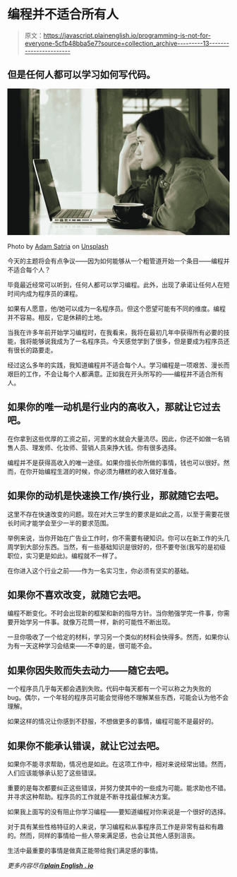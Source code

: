 # 编程并不适合所有人

> 原文：<https://javascript.plainenglish.io/programming-is-not-for-everyone-5cfb48bba5e7?source=collection_archive---------13----------------------->

## 但是任何人都可以学习如何写代码。

![](img/344c328da7a6ade75ec83dae22679ea6.png)

Photo by [Adam Satria](https://unsplash.com/@bukanadam?utm_source=medium&utm_medium=referral) on [Unsplash](https://unsplash.com?utm_source=medium&utm_medium=referral)

今天的主题将会有点争议——因为如何能够从一个粗管道开始一个条目——编程并不适合每个人？

毕竟最近经常可以听到，任何人都可以学习编程。此外，出现了承诺让任何人在短时间内成为程序员的课程。

如果有人愿意，他/她可以成为一名程序员。但这个愿望可能有不同的维度。编程并不容易。相反，它是休耕的土地。

当我在许多年前开始学习编程时，在我看来，我将在最初几年中获得所有必要的技能，我将能够说我成为了一名程序员。今天感觉学到了很多，但是要成为程序员还有很长的路要走。

经过这么多年的实践，我知道编程并不适合每个人。学习编程是一项艰苦、漫长而艰巨的工作，不会让每个人都满意。正如我在开头所写的——编程并不适合所有人。

## 如果你的唯一动机是行业内的高收入，那就让它过去吧。

在你拿到这些优厚的工资之前，河里的水就会大量流尽。因此，你还不如做一名销售人员、理发师、化妆师、营销人员来挣大钱。你有很多选择。

编程并不是获得高收入的唯一途径。如果你擅长你所做的事情，钱也可以很好。然而，在你开始编程生涯的时候，你必须为糟糕的收入做好准备。

## **如果你的动机是快速换工作/换行业，那就随它去吧。**

这里不存在快速改变的问题。现在对大三学生的要求是如此之高，以至于需要花很长时间才能学会至少一半的要求范围。

举例来说，当你开始在广告业工作时，你不需要有硬知识。你可以在新工作的头几周学到大部分东西。当然，有一些基础知识是很好的，但不要夸张(我写的是初级职位，实习更是如此)。编程就不一样了。

在你进入这个行业之前——作为一名实习生，你必须有坚实的基础。

## **如果你不喜欢改变，就随它去吧。**

编程不断变化。不时会出现新的框架和新的指导方针。当你勉强学完一件事，你需要开始学另一件事。就像万花筒一样，新的可能性不断出现。

一旦你吸收了一个给定的材料，学习另一个类似的材料会快得多。然而，如果你认为有一天这种学习会结束——不幸的是，很可能不会。

## 如果你因失败而失去动力——随它去吧。

一个程序员几乎每天都会遇到失败。代码中每天都有一个可以称之为失败的 bug。偶尔，一个年轻的程序员可能会觉得他不理解某些东西，可能会认为他不会理解。

如果这样的情况让你感到不舒服，不想做更多的事情，编程可能不是最好的。

## 如果你不能承认错误，就让它过去吧。

如果你不能寻求帮助，情况也是如此。在这项工作中，相对来说经常出错。然而，人们应该能够承认犯了这些错误。

重要的是每次都要纠正这些错误，并努力使其中的一些成为可能。能求助也不错。并寻求这种帮助。程序员的工作就是不断寻找最佳解决方案。

如果我上面写的没有阻止你学习编程——要知道编程对你来说是一个很好的选择。

对于具有某些性格特征的人来说，学习编程和从事程序员工作是非常有益和有趣的。然而，同样的事情给一些人带来满足感，也会让其他人感到沮丧。

生活中最重要的事情是做真正能带给我们满足感的事情。

*更多内容尽在*[***plain English . io***](http://plainenglish.io/)